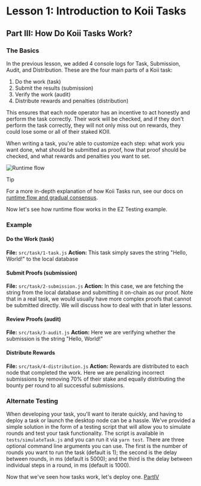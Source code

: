 # Lesson 1: Introduction to Koii Tasks

## Part III: How Do Koii Tasks Work?

### The Basics

In the previous lesson, we added 4 console logs for Task, Submission, Audit, and Distribution. These are the four main parts of a Koii task:

1. Do the work (task)
2. Submit the results (submission)
3. Verify the work (audit)
4. Distribute rewards and penalties (distribution)

This ensures that each node operator has an incentive to act honestly and perform the task correctly. Their work will be checked, and if they don't perform the task correctly, they will not only miss out on rewards, they could lose some or all of their staked KOII.

When writing a task, you're able to customize each step: what work you want done, what should be submitted as proof, how that proof should be checked, and what rewards and penalties you want to set.

![Runtime flow](./imgs/gradual-consensus.png)

> [!TIP]
>
> For a more in-depth explanation of how Koii Tasks run, see our docs on [runtime flow and gradual consensus](https://docs.koii.network/concepts/what-are-tasks/what-are-tasks/gradual-consensus).

Now let's see how runtime flow works in the EZ Testing example.

### Example

#### Do the Work (task)

**File:** `src/task/1-task.js`
**Action:** This task simply saves the string "Hello, World!" to the local database

#### Submit Proofs (submission)

**File:** `src/task/2-submission.js`
**Action:** In this case, we are fetching the string from the local database and submitting it on-chain as our proof. Note that in a real task, we would usually have more complex proofs that cannot be submitted directly. We will discuss how to deal with that in later lessons.

#### Review Proofs (audit)

**File:** `src/task/3-audit.js`
**Action:** Here we are verifying whether the submission is the string "Hello, World!"

#### Distribute Rewards

**File:** `src/task/4-distribution.js`
**Action:** Rewards are distributed to each node that completed the work. Here we are penalizing incorrect submissions by removing 70% of their stake and equally distributing the bounty per round to all successful submissions.

### Alternate Testing

When developing your task, you'll want to iterate quickly, and having to deploy a task or launch the desktop node can be a hassle. We've provided a simple solution in the form of a testing script that will allow you to simulate rounds and test your task functionality. The script is available in `tests/simulateTask.js` and you can run it via `yarn test`. There are three optional command line arguments you can use. The first is the number of rounds you want to run the task (default is 1); the second is the delay between rounds, in ms (default is 5000); and the third is the delay between individual steps in a round, in ms (default is 1000).

Now that we've seen how tasks work, let's deploy one. [PartIV](./PartIV.md)
